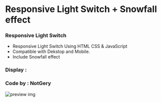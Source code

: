 # Responsive Light Switch + Snowfall effect
### Responsive Light Switch

- Responsive Light Switch Using HTML CSS & JavaScript
- Compatible with Dekstop and Mobile.
- Include Snowfall effect

### Display : 

### Code by : NotGery
![preview img](/preview.png)
